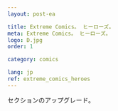 ```yaml
---
layout: post-ea

title: Extreme Comics。 ヒーローズ。
meta: Extreme Comics。 ヒーローズ。
logo: D.jpg
order: 1

category: comics

lang: jp
ref: extreme_comics_heroes
---
```


セクションのアップグレード。
